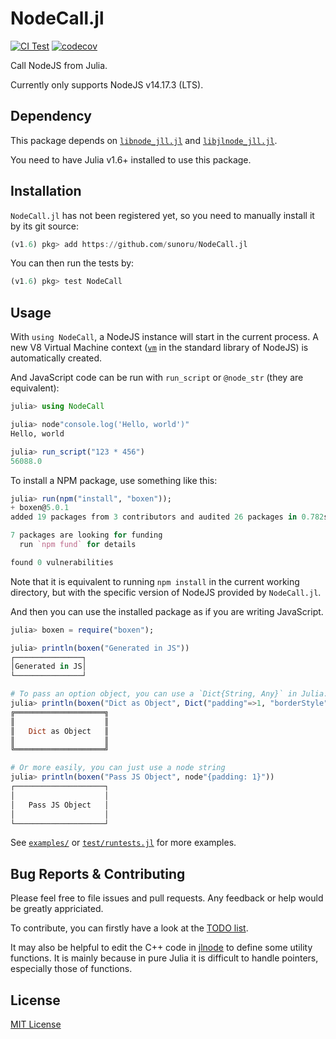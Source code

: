 # NodeCall.jl

[![CI Test](https://github.com/sunoru/NodeCall.jl/actions/workflows/build.yml/badge.svg)](https://github.com/sunoru/NodeCall.jl/actions/workflows/build.yml)
[![codecov](https://codecov.io/gh/sunoru/NodeCall.jl/branch/main/graph/badge.svg?token=8VQGZEMHAI)](https://codecov.io/gh/sunoru/NodeCall.jl)

Call NodeJS from Julia.

Currently only supports NodeJS v14.17.3 (LTS).

## Dependency

This package depends on [`libnode_jll.jl`](https://github.com/JuliaBinaryWrappers/libnode_jll.jl) 
and [`libjlnode_jll.jl`](https://github.com/JuliaBinaryWrappers/libjlnode_jll.jl).

You need to have Julia v1.6+ installed to use this package.

## Installation

`NodeCall.jl` has not been registered yet, so you need to manually install it by its git source:

```julia
(v1.6) pkg> add https://github.com/sunoru/NodeCall.jl
```

You can then run the tests by:
```julia
(v1.6) pkg> test NodeCall
```

## Usage

With `using NodeCall`, a NodeJS instance will start in the current process. A new V8 Virtual Machine context
([`vm`](https://nodejs.org/docs/latest-v14.x/api/vm.html) in the standard library of NodeJS)
is automatically created.

And JavaScript code can be run with `run_script` or `@node_str` (they are equivalent):

```julia
julia> using NodeCall

julia> node"console.log('Hello, world')"
Hello, world

julia> run_script("123 * 456")
56088.0
```

To install a NPM package, use something like this:
```julia
julia> run(npm("install", "boxen"));
+ boxen@5.0.1
added 19 packages from 3 contributors and audited 26 packages in 0.782s

7 packages are looking for funding
  run `npm fund` for details

found 0 vulnerabilities
```
Note that it is equivalent to running `npm install` in the current working directory, but with
the specific version of NodeJS provided by `NodeCall.jl`.

And then you can use the installed package as if you are writing JavaScript.

```julia
julia> boxen = require("boxen");

julia> println(boxen("Generated in JS"))
┌───────────────┐
│Generated in JS│
└───────────────┘

# To pass an option object, you can use a `Dict{String, Any}` in Julia:
julia> println(boxen("Dict as Object", Dict("padding"=>1, "borderStyle"=>"double")))
╔════════════════════╗
║                    ║
║   Dict as Object   ║
║                    ║
╚════════════════════╝

# Or more easily, you can just use a node string
julia> println(boxen("Pass JS Object", node"{padding: 1}"))
┌────────────────────┐
│                    │
│   Pass JS Object   │
│                    │
└────────────────────┘
```

See [`examples/`](./examples) or [`test/runtests.jl`](./test/runtests.jl) for more examples.

## Bug Reports & Contributing

Please feel free to file issues and pull requests. Any feedback or help would be greatly appriciated.

To contribute, you can firstly have a look at the [TODO list](https://github.com/sunoru/NodeCall.jl/issues/3).

It may also be helpful to edit the C++ code in [jlnode](https://github.com/sunoru/jlnode)
to define some utility functions.
It is mainly because in pure Julia it is difficult to handle pointers, especially those of functions.

## License

[MIT License](./LICENSE.md)
